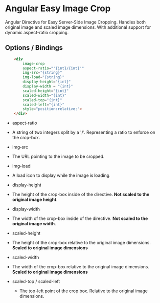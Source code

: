 # Angular Easy Image Crop
Angular Directive for Easy Server-Side Image Cropping. Handles both original image and scaled image dimensions. With additional support for dynamic aspect-ratio cropping. 

## Options / Bindings
```html
	<div 
        image-crop 
		aspect-ratio="'{int}/{int}'" 
		img-src="{string}" 
		img-load="{string}"
		display-height="{int}" 
		display-width = "{int}"
		scaled-height="{int}" 
		scaled-width="{int}" 
		scaled-top="{int}" 
		scaled-left="{int}" 
		style="position:relative;">
	</div>
```

- aspect-ratio
 - A string of two integers split by a '/'. Representing a ratio to enforce on the crop-box.

- img-src
 - The URL pointing to the image to be cropped.

- img-load
 - A load icon to display while the image is loading. 

- display-height 
 - The height of the crop-box inside of the directive. **Not scaled to the original image height**.

- display-width
 - The width of the crop-box inside of the directive. **Not scaled to the original image width**. 

- scaled-height
 - The height of the crop-box relative to the original image dimensions. **Scaled to original image dimensions**

- scaled-width
 - The width of the crop-box relative to the original image dimensions. **Scaled to original image dimensions**

- scaled-top / scaled-left 
  - The top-left point of the crop box. Relative to the original image dimensions. 

